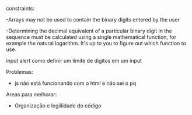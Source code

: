 constraints:

-Arrays may not be used to contain the binary digits entered by the user

-Determining the decimal equivalent of a particular binary digit in the
sequence must be calculated using a single mathematical function, for
example the natural logarithm. It's up to you to figure out which function
to use.



input
alert
como definir um limite de digitos em um input




Problemas:

- js não está funcionando com o html e não sei o pq

Areas para melhorar:

- Organização e legiilidade do código
